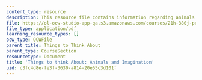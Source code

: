 ```yaml
---
content_type: resource
description: This resource file contains information regarding animals and imagination.
file: https://ol-ocw-studio-app-qa.s3.amazonaws.com/courses/21h-380j-people-and-other-animals-fall-2013/c3fc4d8efe3f3630a81420e55c3d101f_MIT21H_380F13ReadNotes14_01.pdf
file_type: application/pdf
learning_resource_types: []
ocw_type: OCWFile
parent_title: Things to Think About
parent_type: CourseSection
resourcetype: Document
title: 'Things to think About: Animals and Imagination'
uid: c3fc4d8e-fe3f-3630-a814-20e55c3d101f
---
```

